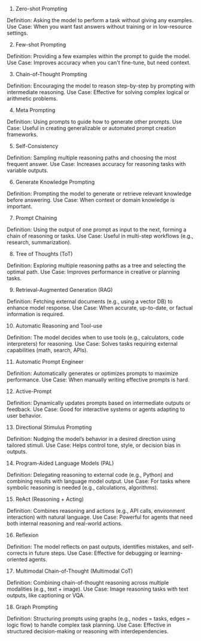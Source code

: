 1. Zero-shot Prompting

Definition: Asking the model to perform a task without giving any examples.
Use Case: When you want fast answers without training or in low-resource settings.

2. Few-shot Prompting

Definition: Providing a few examples within the prompt to guide the model.
Use Case: Improves accuracy when you can't fine-tune, but need context.

3. Chain-of-Thought Prompting

Definition: Encouraging the model to reason step-by-step by prompting with intermediate reasoning.
Use Case: Effective for solving complex logical or arithmetic problems.

4. Meta Prompting

Definition: Using prompts to guide how to generate other prompts.
Use Case: Useful in creating generalizable or automated prompt creation 
frameworks.

5. Self-Consistency

Definition: Sampling multiple reasoning paths and choosing the most frequent answer.
Use Case: Increases accuracy for reasoning tasks with variable outputs.

6. Generate Knowledge Prompting

Definition: Prompting the model to generate or retrieve relevant knowledge before answering.
Use Case: When context or domain knowledge is important.

7. Prompt Chaining

Definition: Using the output of one prompt as input to the next, forming a chain of reasoning or tasks.
Use Case: Useful in multi-step workflows (e.g., research, summarization).

8. Tree of Thoughts (ToT)

Definition: Exploring multiple reasoning paths as a tree and selecting the optimal path.
Use Case: Improves performance in creative or planning tasks.

9. Retrieval-Augmented Generation (RAG)

Definition: Fetching external documents (e.g., using a vector DB) to enhance model response.
Use Case: When accurate, up-to-date, or factual information is required.

10. Automatic Reasoning and Tool-use

Definition: The model decides when to use tools (e.g., calculators, code interpreters) for reasoning.
Use Case: Solves tasks requiring external capabilities (math, search, APIs).

11. Automatic Prompt Engineer

Definition: Automatically generates or optimizes prompts to maximize performance.
Use Case: When manually writing effective prompts is hard.

12. Active-Prompt

Definition: Dynamically updates prompts based on intermediate outputs or feedback.
Use Case: Good for interactive systems or agents adapting to user behavior.

13. Directional Stimulus Prompting

Definition: Nudging the model’s behavior in a desired direction using tailored stimuli.
Use Case: Helps control tone, style, or decision bias in outputs.

14. Program-Aided Language Models (PAL)

Definition: Delegating reasoning to external code (e.g., Python) and combining results with language model output.
Use Case: For tasks where symbolic reasoning is needed (e.g., calculations, algorithms).

15. ReAct (Reasoning + Acting)

Definition: Combines reasoning and actions (e.g., API calls, environment interaction) with natural language.
Use Case: Powerful for agents that need both internal reasoning and real-world actions.

16. Reflexion

Definition: The model reflects on past outputs, identifies mistakes, and self-corrects in future steps.
Use Case: Effective for debugging or learning-oriented agents.

17. Multimodal Chain-of-Thought (Multimodal CoT)

Definition: Combining chain-of-thought reasoning across multiple modalities (e.g., text + image).
Use Case: Image reasoning tasks with text outputs, like captioning or VQA.

18. Graph Prompting

Definition: Structuring prompts using graphs (e.g., nodes = tasks, edges = logic flow) to handle complex task planning.
Use Case: Effective in structured decision-making or reasoning with interdependencies.